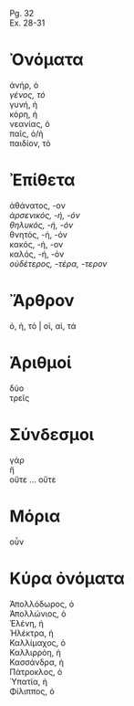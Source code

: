 Pg. 32   
Ex. 28-31  
# Ὀνόματα  
ἀνήρ, ὁ  
_γένος, τό_  
γυνή, ἡ  
κόρη, ἡ  
νεανίας, ὁ  
παῖς, ὁ/ἡ  
παιδίον, τό  
# Ἐπίθετα  
ἀθάνατος, -ον  
_ἀρσενικός, -ή, -όν_  
_θηλυκός, -ή, -όν_  
θνητός, -ή, -όν  
κακός, -ή, -ον  
καλός, -ή, -όν  
_οὐδέτερος, -τέρα, -τερον_  
# Ἄρθρον  
ὁ, ἡ, τό | οἱ, αἱ, τά  
# Ἀριθμοί  
δύο  
τρεῖς  
# Σύνδεσμοι  
γάρ  
ἤ  
οὔτε ... οὔτε  
# Μόρια  
οὖν  
# Κύρα ὀνόματα  
Ἀπολλόδωρος, ὁ  
Ἀπολλώνιος, ὁ  
Ἑλένη, ἡ  
Ἠλέκτρα, ἡ  
Καλλίμαχος, ὁ  
Καλλιρρόη, ἡ  
Κασσάνδρα, ἡ  
Πάτροκλος, ὁ  
Ὑπατία, ἡ  
Φίλιππος, ὁ